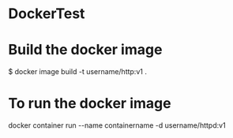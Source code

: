# DockerTest
# Build the docker image 
$ docker image build -t username/http:v1 .
# To run the docker image 
docker container run --name containername -d username/httpd:v1
